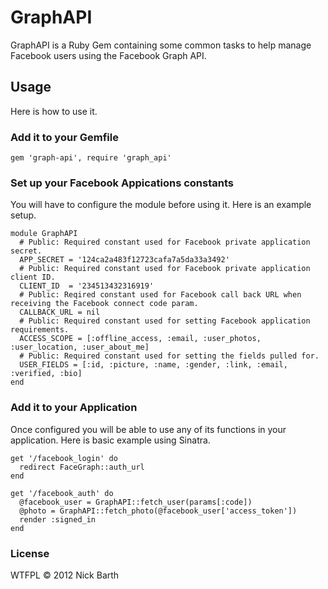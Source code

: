 # GraphAPI
GraphAPI is a Ruby Gem containing some common tasks to help manage Facebook users using the Facebook Graph API.

## Usage

Here is how to use it.

### Add it to your Gemfile

    gem 'graph-api', require 'graph_api'

### Set up your Facebook Appications constants

You will have to configure the module before using it. Here is an example setup.

    module GraphAPI
      # Public: Required constant used for Facebook private application secret.
      APP_SECRET = '124ca2a483f12723cafa7a5da33a3492'
      # Public: Required constant used for Facebook private application client ID.
      CLIENT_ID  = '234513432316919'
      # Public: Reqired constant used for Facebook call back URL when receiving the Facebook connect code param.
      CALLBACK_URL = nil
      # Public: Required constant used for setting Facebook application requirements.
      ACCESS_SCOPE = [:offline_access, :email, :user_photos, :user_location, :user_about_me]
      # Public: Required constant used for setting the fields pulled for.
      USER_FIELDS = [:id, :picture, :name, :gender, :link, :email, :verified, :bio]
    end

### Add it to your Application

Once configured you will be able to use any of its functions in your application. Here is basic example using Sinatra.

    get '/facebook_login' do
      redirect FaceGraph::auth_url
    end

    get '/facebook_auth' do
      @facebook_user = GraphAPI::fetch_user(params[:code])
      @photo = GraphAPI::fetch_photo(@facebook_user['access_token'])
      render :signed_in
    end

### License
WTFPL &copy; 2012 Nick Barth

